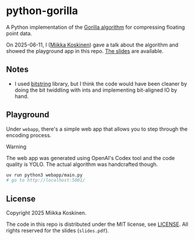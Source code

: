 # python-gorilla

A Python implementation of the [Gorilla algorithm] for compressing floating point data.

[Gorilla algorithm]: https://www.vldb.org/pvldb/vol8/p1816-teller.pdf

On 2025-06-11, I ([Miikka Koskinen](https://miikka.me/)) gave a talk about the algorithm and showed the playground app in this repo.
[The slides](./slides.pdf) are available.

## Notes

- I used [bitstring](https://bitstring.readthedocs.io/en/stable/) library, but
  I think the code would have been cleaner by doing the bit twiddling with ints
  and implementing bit-aligned IO by hand.

## Playground

Under `webapp`, there's a simple web app that allows you to step through the encoding process.

> [!WARNING]
> The web app was generated using OpenAI's Codex tool and the code quality is YOLO.
> The actual algorithm was handcrafted though.

```bash
uv run python3 webapp/main.py
# go to http://localhost:5001/
```

## License

Copyright 2025 Miikka Koskinen.

The code in this repo is distributed under the MIT license, see [LICENSE](./LICENSE).
All rights reserved for the slides (`slides.pdf`).
